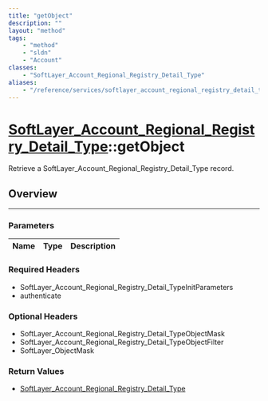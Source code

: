 ```yaml
---
title: "getObject"
description: ""
layout: "method"
tags:
    - "method"
    - "sldn"
    - "Account"
classes:
    - "SoftLayer_Account_Regional_Registry_Detail_Type"
aliases:
    - "/reference/services/softlayer_account_regional_registry_detail_type/getObject"
---
```

# [SoftLayer_Account_Regional_Registry_Detail_Type](/reference/services/SoftLayer_Account_Regional_Registry_Detail_Type)::getObject


Retrieve a SoftLayer_Account_Regional_Registry_Detail_Type record.


## Overview 


-----

### Parameters 
|Name | Type | Description |
| --- | --- | --- |


### Required Headers
* SoftLayer_Account_Regional_Registry_Detail_TypeInitParameters
* authenticate


### Optional Headers
* SoftLayer_Account_Regional_Registry_Detail_TypeObjectMask
* SoftLayer_Account_Regional_Registry_Detail_TypeObjectFilter
* SoftLayer_ObjectMask

### Return Values
* <a href='/reference/datatypes/SoftLayer_Account_Regional_Registry_Detail_Type'>SoftLayer_Account_Regional_Registry_Detail_Type </a>




